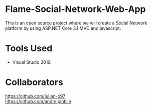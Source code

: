 # Flame-Social-Network-Web-App

This is an open source project where we will create a Social Network platform by using ASP.NET Core 3.1 MVC and javascript.

# Tools Used
- Visual Studio 2019

# Collaborators
https://github.com/iulian-b97  
https://github.com/andreipintilie
